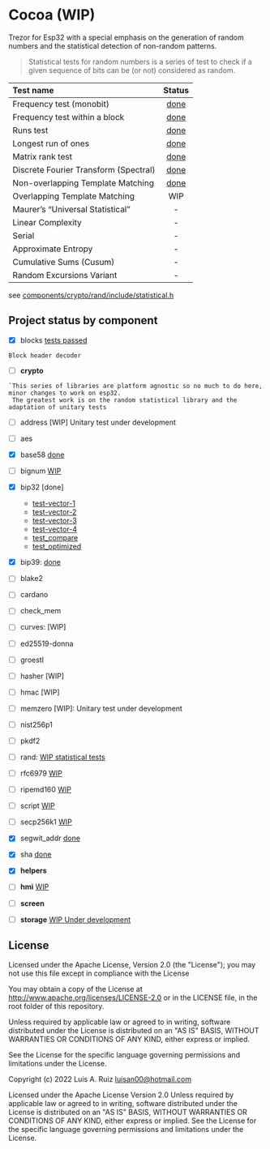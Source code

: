 # Cocoa (WIP)

Trezor for Esp32 with a special emphasis on the generation of random numbers and the statistical detection of non-random patterns.

> Statistical tests for random numbers is a series of test to check if a given sequence of bits can be (or not) considered as random.

| Test name                             | Status |
|:--------------------------------------|:------:|
| Frequency test (monobit)              | [done](components/crypto/rand/statistical.c#L12)  |
| Frequency test within a block         | [done](components/crypto/rand/statistical.c#L25)  |
| Runs test                             | [done](components/crypto/rand/statistical.c#L42)  |
| Longest run of ones                   | [done](components/crypto/rand/statistical.c#L73)  |
| Matrix rank test                      | [done](components/crypto/rand/statistical.c#L164) |
| Discrete Fourier Transform (Spectral) | [done](components/crypto/rand/statistical.c#L235) |
| Non-overlapping Template Matching     | [done](components/crypto/rand/statistical.c#L283) |
| Overlapping Template Matching         | WIP    |
| Maurer’s “Universal Statistical”      | -      |
| Linear Complexity                     | -      |
| Serial                                | -      |
| Approximate Entropy                   | -      |
| Cumulative Sums (Cusum)               | -      |
| Random Excursions Variant             | -      |   

see [components/crypto/rand/include/statistical.h](components/crypto/rand/include/statistical.h)

## Project status by component

- [X] blocks [tests passed](./components/blocks/test/test_blocks.c)

```
Block header decoder
```

- [ ] **crypto**

```
`This series of libraries are platform agnostic so no much to do here, minor changes to work on esp32.
 The greatest work is on the random statistical library and the adaptation of unitary tests
```

  - [ ] address [WIP] Unitary test under development
  - [ ] aes
  - [X] base58 [done](./components/crypto/test/test_base58.c)
  - [ ] bignum [WIP](./components/crypto/test/test_bignum.c)
  - [X] bip32 [done]
    
    - [test-vector-1](./components/crypto/test/test_v1_bip32.c)
    - [test-vector-2](./components/crypto/test/test_v2_bip32.c)
    - [test-vector-3](./components/crypto/test/test_v3_bip32.c)
    - [test-vector-4](./components/crypto/test/test_v4_bip32.c)
    - [test_compare](./components/crypto/test/test_compare_bip32.c)
    - [test_optimized](./components/crypto/test/test_optimized_bip32.c)

  - [X] bip39: [done](./components/crypto/test/test_bip39.c)
  - [ ] blake2
  - [ ] cardano
  - [ ] check_mem
  - [ ] curves: [WIP]
  - [ ] ed25519-donna
  - [ ] groestl
  - [ ] hasher [WIP]
  - [ ] hmac [WIP]
  - [ ] memzero [WIP]: Unitary test under development
  - [ ] nist256p1
  - [ ] pkdf2
  - [ ] rand: [WIP statistical tests](./components/crypto/test/test_v1_rand.c) 
  - [ ] rfc6979 [WIP](components/crypto/rfc6979)
  - [ ] ripemd160 [WIP](./components/crypto/ripemd160)
  - [ ] script [WIP](./components/crypto/script)
  - [ ] secp256k1 [WIP](./components/crypto/secp256k1)
  - [X] segwit_addr [done](./components/crypto/test/test_segwit_addr.c)
  - [X] sha [done](./components/crypto/test/test_sha.c)

- [X] **helpers**

- [ ] **hmi** [WIP](components/hmi/test/test_hmi.c)

- [ ] **screen**

- [ ] **storage** [WIP Under development](./components/storage/test/test_storage.c)

## License

Licensed under the Apache License, Version 2.0 (the "License"); you may not use this file except in compliance with the License

You may obtain a copy of the License at http://www.apache.org/licenses/LICENSE-2.0 or in the LICENSE file, in the root folder of this repository.

Unless required by applicable law or agreed to in writing, software distributed under the License is distributed on an "AS IS" BASIS, WITHOUT WARRANTIES OR CONDITIONS OF ANY KIND, either express or implied.

See the License for the specific language governing permissions and limitations under the License.

Copyright (c) 2022 Luis A. Ruiz <luisan00@hotmail.com>

Licensed under the Apache License Version 2.0 Unless required by applicable law or agreed to in writing, software distributed under the License is distributed on an "AS IS" BASIS, WITHOUT WARRANTIES OR CONDITIONS OF ANY KIND, either express or implied. See the License for the specific language governing permissions and limitations under the License.
